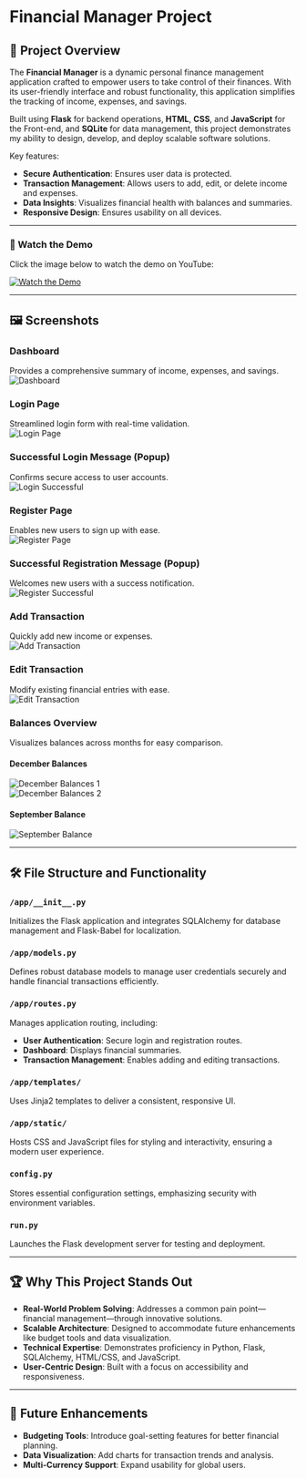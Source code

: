 # Financial Manager Project

## 🚀 Project Overview  

The **Financial Manager** is a dynamic personal finance management application crafted to empower users to take control of their finances. With its user-friendly interface and robust functionality, this application simplifies the tracking of income, expenses, and savings.  

Built using **Flask** for backend operations, **HTML**, **CSS**, and **JavaScript** for the Front-end, and **SQLite** for data management, this project demonstrates my ability to design, develop, and deploy scalable software solutions.  

Key features:  
- **Secure Authentication**: Ensures user data is protected.  
- **Transaction Management**: Allows users to add, edit, or delete income and expenses.  
- **Data Insights**: Visualizes financial health with balances and summaries.  
- **Responsive Design**: Ensures usability on all devices.  

---

### 🎥 Watch the Demo  

Click the image below to watch the demo on YouTube:  

[![Watch the Demo](https://img.youtube.com/vi/d60LIeFdBEU/0.jpg)](https://youtu.be/d60LIeFdBEU?si=L0jFZi9nZG-jlvOJ)

---

## 🖼️ Screenshots  

### **Dashboard**  
Provides a comprehensive summary of income, expenses, and savings.  
![Dashboard](https://raw.githubusercontent.com/Quanthenewbiecoder/Personal-finance-manager/main/app/static/projectimage/Dashboard.png)  

### **Login Page**  
Streamlined login form with real-time validation.  
![Login Page](https://raw.githubusercontent.com/Quanthenewbiecoder/Personal-finance-manager/main/app/static/projectimage/Login.png)  

### **Successful Login Message (Popup)**  
Confirms secure access to user accounts.  
![Login Successful](https://raw.githubusercontent.com/Quanthenewbiecoder/Personal-finance-manager/main/app/static/projectimage/loginnoti.png)  

### **Register Page**  
Enables new users to sign up with ease.  
![Register Page](https://raw.githubusercontent.com/Quanthenewbiecoder/Personal-finance-manager/main/app/static/projectimage/Register.png)  

### **Successful Registration Message (Popup)**  
Welcomes new users with a success notification.  
![Register Successful](https://raw.githubusercontent.com/Quanthenewbiecoder/Personal-finance-manager/main/app/static/projectimage/registernoti.png)  

### **Add Transaction**  
Quickly add new income or expenses.  
![Add Transaction](https://raw.githubusercontent.com/Quanthenewbiecoder/Personal-finance-manager/main/app/static/projectimage/Add_transaction.png)

### **Edit Transaction**  
Modify existing financial entries with ease.  
![Edit Transaction](https://raw.githubusercontent.com/Quanthenewbiecoder/Personal-finance-manager/main/app/static/projectimage/Edit_transaction.png)  

### **Balances Overview**  
Visualizes balances across months for easy comparison.  

#### December Balances  
![December Balances 1](https://raw.githubusercontent.com/Quanthenewbiecoder/Personal-finance-manager/main/app/static/projectimage/December2.png)  
![December Balances 2](https://raw.githubusercontent.com/Quanthenewbiecoder/Personal-finance-manager/main/app/static/projectimage/December2.png)  

#### September Balance  
![September Balance](https://raw.githubusercontent.com/Quanthenewbiecoder/Personal-finance-manager/main/app/static/projectimage/September.png)  

---

## 🛠️ File Structure and Functionality  

### `/app/__init__.py`  
Initializes the Flask application and integrates SQLAlchemy for database management and Flask-Babel for localization.  

### `/app/models.py`  
Defines robust database models to manage user credentials securely and handle financial transactions efficiently.  

### `/app/routes.py`  
Manages application routing, including:  
- **User Authentication**: Secure login and registration routes.  
- **Dashboard**: Displays financial summaries.  
- **Transaction Management**: Enables adding and editing transactions.  

### `/app/templates/`  
Uses Jinja2 templates to deliver a consistent, responsive UI.  

### `/app/static/`  
Hosts CSS and JavaScript files for styling and interactivity, ensuring a modern user experience.  

### `config.py`  
Stores essential configuration settings, emphasizing security with environment variables.  

### `run.py`  
Launches the Flask development server for testing and deployment.  

---

## 🏆 Why This Project Stands Out  

- **Real-World Problem Solving**: Addresses a common pain point—financial management—through innovative solutions.  
- **Scalable Architecture**: Designed to accommodate future enhancements like budget tools and data visualization.  
- **Technical Expertise**: Demonstrates proficiency in Python, Flask, SQLAlchemy, HTML/CSS, and JavaScript.  
- **User-Centric Design**: Built with a focus on accessibility and responsiveness.  

---

## 🌟 Future Enhancements  

- **Budgeting Tools**: Introduce goal-setting features for better financial planning.  
- **Data Visualization**: Add charts for transaction trends and analysis.  
- **Multi-Currency Support**: Expand usability for global users.  
